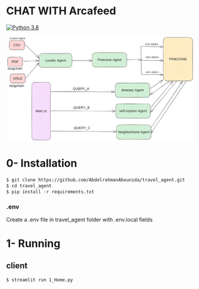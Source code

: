 # CHAT WITH Arcafeed
[![Python 3.8](https://img.shields.io/badge/Python-3.10-3776AB?logo=python)](https://www.python.org/downloads/release/python-360/)

![](./travel.png)


# 0- Installation

```
$ git clone https://github.com/AbdelrahmanAbounida/travel_agent.git
$ cd travel_agent
$ pip install -r requirements.txt
```

### .env
Create a .env file in travel_agent folder with .env.local fields 

# 1- Running

## client
```
$ streamlit run 1_Home.py
```
